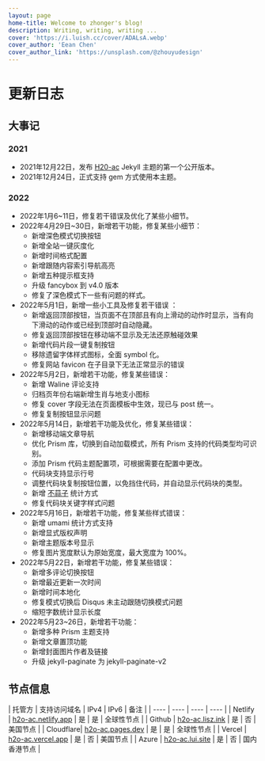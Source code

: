 ```yaml
---
layout: page
home-title: Welcome to zhonger's blog!
description: Writing, writing, writing ...
cover: 'https://i.luish.cc/cover/ADALsA.webp'
cover_author: 'Eean Chen'
cover_author_link: 'https://unsplash.com/@zhouyudesign'
---
```


# 更新日志

## 大事记

### 2021

- 2021年12月22日，发布 [H20-ac](https://github.com/zhonger/jekyll-theme-H20-ac) Jekyll 主题的第一个公开版本。
- 2021年12月24日，正式支持 gem 方式使用本主题。

### 2022

- 2022年1月6~11日，修复若干错误及优化了某些小细节。
- 2022年4月29日~30日，新增若干功能，修复某些小细节：
  - 新增深色模式切换按钮
  - 新增全站一键灰度化
  - 新增时间格式配置
  - 新增跟随内容索引导航高亮
  - 新增五种提示框支持
  - 升级 fancybox 到 v4.0 版本
  - 修复了深色模式下一些有问题的样式。
- 2022年5月1日，新增一些小工具及修复若干错误 ：
  - 新增返回顶部按钮，当页面不在顶部且有向上滑动的动作时显示，当有向下滑动的动作或已经到顶部时自动隐藏。
  - 修复返回顶部按钮在移动端不显示及无法还原触碰效果
  - 新增代码片段一键复制按钮
  - 移除遗留字体样式图标，全面 symbol 化。
  - 修复网站 favicon 在子目录下无法正常显示的错误
- 2022年5月2日，新增若干功能，修复某些错误：
  - 新增 Waline 评论支持
  - 归档页年份右端新增生肖与地支小图标
  - 修复 cover 字段无法在页面模板中生效，现已与 post 统一。
  - 修复复制按钮显示问题
- 2022年5月14日，新增若干功能及优化，修复某些错误：
  - 新增移动端文章导航
  - 优化 Prism 库，切换到自动加载模式，所有 Prism 支持的代码类型均可识别。
  - 添加 Prism 代码主题配置项，可根据需要在配置中更改。
  - 代码块支持显示行号
  - 调整代码块复制按钮位置，以免挡住代码，并自动显示代码块的类型。
  - 新增 [不蒜子](https://busuanzi.ibruce.info/) 统计方式
  - 修复代码块关键字样式问题
- 2022年5月16日，新增若干功能，修复某些样式错误：
  - 新增 umami 统计方式支持
  - 新增显式版权声明
  - 新增主题版本号显示
  - 修复图片宽度默认为原始宽度，最大宽度为 100%。
- 2022年5月22日，新增若干功能，修复某些错误：
  - 新增多评论切换按钮
  - 新增最近更新一次时间
  - 新增时间本地化
  - 修复模式切换后 Disqus 未主动跟随切换模式问题
  - 缩短字数统计显示长度
- 2022年5月23~26日，新增若干功能：
  - 新增多种 Prism 主题支持
  - 新增文章置顶功能
  - 新增封面图片作者及链接
  - 升级 jekyll-paginate 为 jekyll-paginate-v2

## 节点信息

| 托管方 | 支持访问域名 | IPv4 | IPv6 | 备注 |
| ---- | ---- | ---- | ---- |
| Netlify | [h2o-ac.netlify.app](https://h2o-ac.netlify.app) | 是 | 是 | 全球性节点 |
| Github | [h2o-ac.lisz.ink](https://h2o-ac.lisz.ink) | 是 | 否 | 美国节点 |
| Cloudflare| [h2o-ac.pages.dev](https://h2o-ac.pages.dev) | 是 | 是 | 全球性节点 |
| Vercel | [h2o-ac.vercel.app](https://zhonger.vercel.app) | 是 | 否 | 美国节点 |
| Azure | [h2o-ac.lui.site](https://h2o-ac.lui.site) | 是 | 否 | 国内香港节点 |